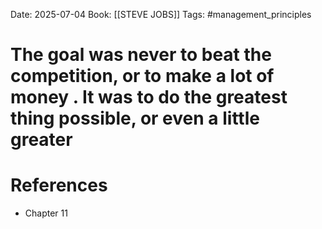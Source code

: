 Date: 2025-07-04
Book: [[STEVE JOBS]]
Tags: #management_principles 
# The goal was never to beat the competition, or to make a lot of money . It was to do the greatest thing possible, or even a little greater



# References
- Chapter 11